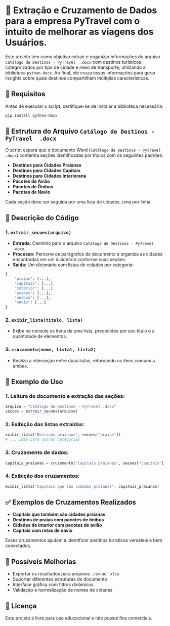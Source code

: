 
# 📄 Extração e Cruzamento de Dados para a empresa PyTravel com o intuito de melhorar as viagens dos Usuários.

Este projeto tem como objetivo extrair e organizar informações do arquivo `Catálogo de Destinos - PyTravel  .docx` com destinos turísticos categorizados por tipo de cidade e meio de transporte, utilizando a biblioteca `python-docx`. Ao final, ele cruza essas informações para gerar insights sobre quais destinos compartilham múltiplas características.


## 🧰 Requisitos

Antes de executar o script, certifique-se de instalar a biblioteca necessária:

```bash
pip install python-docx
```


## 📁 Estrutura do Arquivo `Catálogo de Destinos - PyTravel  .docx`

O script espera que o documento Word (`Catálogo de Destinos - PyTravel  .docx`) contenha seções identificadas por títulos com os seguintes padrões:

- **Destinos para Cidades Praianas**
- **Destinos para Cidades Capitais**
- **Destinos para Cidades Interiorana**
- **Pacotes de Avião**
- **Pacotes de Ônibus**
- **Pacotes de Navio**

Cada seção deve ser seguida por uma lista de cidades, uma por linha.


## 📜 Descrição do Código

### 1. `extrair_secoes(arquivo)`

- **Entrada:** Caminho para o arquivo `Catálogo de Destinos - PyTravel  .docx`.
- **Processo:** Percorre os parágrafos do documento e organiza as cidades encontradas em um dicionário conforme suas seções.
- **Saída:** Um dicionário com listas de cidades por categoria:

```python
{
    "praias": [...],
    "capitais": [...],
    "interior": [...],
    "avioes": [...],
    "onibus": [...],
    "navio": [...]
}
```

### 2. `exibir_lista(titulo, lista)`

- Exibe no console os itens de uma lista, precedidos por seu título e a quantidade de elementos.

### 3. `cruzamento(nome, lista1, lista2)`

- Realiza a interseção entre duas listas, retornando os itens comuns a ambas.



## 📌 Exemplo de Uso

### 1. Leitura do documento e extração das seções:

```python
arquivo = "Catálogo de Destinos - PyTravel .docx"
secoes = extrair_secoes(arquivo)
```

### 2. Exibição das listas extraídas:

```python
exibir_lista("Destinos praianos", secoes["praias"])
# ... idem para outras categorias
```

### 3. Cruzamento de dados:

```python
capitais_praianas = cruzamento("Capitais praianas", secoes["capitais"], secoes["praias"])
```

### 4. Exibição dos cruzamentos:

```python
exibir_lista("Capitais que são cidades praianas", capitais_praianas)
```


## ✅ Exemplos de Cruzamentos Realizados

- **Capitais que também são cidades praianas**
- **Destinos de praias com pacotes de ônibus**
- **Cidades do interior com pacotes de avião**
- **Capitais com rotas de navio**

Esses cruzamentos ajudam a identificar destinos turísticos versáteis e bem conectados.


## 🚀 Possíveis Melhorias

- Exportar os resultados para arquivos `.csv` ou `.xlsx`
- Suportar diferentes estruturas de documento
- Interface gráfica com filtros dinâmicos
- Validação e normalização de nomes de cidades


## 📄 Licença

Este projeto é livre para uso educacional e não possui fins comerciais.
